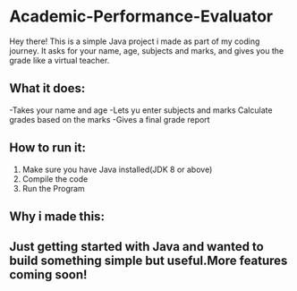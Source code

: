 # Academic-Performance-Evaluator
Hey there! This is a simple Java project i made as part of my coding journey. It asks for your name, age, subjects and marks, and gives you the grade like a virtual teacher.

## What it does:
-Takes your name and age
-Lets yu enter subjects and marks
Calculate grades based on the marks 
-Gives a final grade report

## How to run it:
1. Make sure you have Java installed(JDK 8 or above)
2. Compile the code
3. Run the Program

## Why i made this:
Just getting started with Java and wanted to build something simple but useful.More features coming soon!
---

